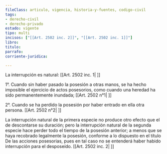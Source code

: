 ```yaml
---
fileClass: articulo, vigencia, historia-y-fuentes, codigo-civil
tags:
- derecho-civil
- derecho-privado
estado: vigente
tipo: multi
incisos: ["[[Art. 2502 inc. 2]]", "[[Art. 2502 inc. 1]]"]
libro:
titulo:
parrafo:
corriente-juridica:

---
```

La interrupción es natural: [[Art. 2502 inc. 1| ]]

1°. Cuando sin haber pasado la posesión a otras manos, se ha hecho imposible el ejercicio de actos posesorios, como cuando una heredad ha sido permanentemente inundada; [[Art. 2502 n°1| ]]

2°. Cuando se ha perdido la posesión por haber entrado en ella otra persona. [[Art. 2502 n°2| ]]

La interrupción natural de la primera especie no produce otro efecto que el de descontarse su duración; pero la interrupción natural de la segunda especie hace perder todo el tiempo de la posesión anterior; a menos que se haya recobrado legalmente la posesión, conforme a lo dispuesto en el título De las acciones posesorias, pues en tal caso no se entenderá haber habido interrupción para el desposeído. [[Art. 2502 inc. 2| ]]